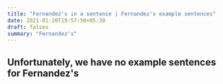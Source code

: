 ```yaml
---
title: "Fernandez's in a sentence | Fernandez's example sentences"
date: 2021-01-20T19:57:50+05:30
draft: falses
summary: "Fernandez's"
---
```

## Unfortunately, we have no example sentences for Fernandez's                 
